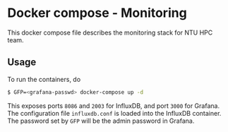 # Docker compose - Monitoring

This docker compose file describes the monitoring stack for NTU HPC team.

## Usage

To run the containers, do

```bash
$ GFP=<grafana-passwd> docker-compose up -d
```

This exposes ports `8086` and `2003` for InfluxDB, and port `3000` for Grafana.
The configuration file `influxdb.conf` is loaded into the InfluxDB container.
The password set by `GFP` will be the admin password in Grafana.
